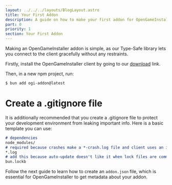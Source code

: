 ```yaml
---
layout: ../../../layouts/BlogLayout.astro
title: Your First Addon
description: A guide on how to make your first addon for OpenGameInstaller.
part: 0
priority: 1
section: Your First Addon
---
```


Making an OpenGameInstaller addon is simple, as our Type-Safe library lets you connect to the client gracefully without any restraints.

Firstly, install the OpenGameInstaller client by going to our [download](/) link. 

Then, in a new npm project, run:
```shell
$ bun add ogi-addon@latest
```

# Create a .gitignore file
It is additionally recommended that you create a .gitignore file to protect your development environment from leaking important info. Here is a basic template you can use:
```md
# dependencies
node_modules/
# required because crashes make a *-crash.log file and client uses an installation.log file to verify addon installs.
*.log
# add this because auto-update doesn't like it when lock files are committed.
bun.lockb
```
Follow the next guide to learn how to create an `addon.json` file, which is essential for OpenGameInstaller to get metadata about your addon.